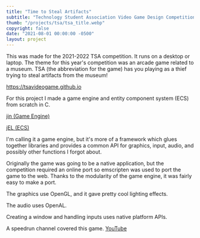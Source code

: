 ```yaml
---
title: "Time to Steal Artifacts"
subtitle: "Technology Student Association Video Game Design Competition"
thumb: "/projects/tsa/tsa_title.webp"
copyright: false
date: "2021-08-01 00:00:00 -0500"
layout: project
---
```


This was made for the 2021-2022 TSA competition. It runs on a desktop or laptop. The theme for this year's
competition was an arcade game related to a museum. TSA (the abbreviation for the game) has you playing as
a thief trying to steal artifacts from the museum!

<p><a target="_blank" href="https://tsavideogame.github.io">https://tsavideogame.github.io</a></p>

For this project I made a game engine and entity component system (ECS) from scratch in C.

<p><a target="_blank" href="https://github.com/MisterMjir/jin">jin (Game Engine)</a></p>
<p><a target="_blank" href="https://github.com/MisterMjir/jEL">jEL (ECS)</a></p>

I'm calling it a game engine, but it's more of a framework which glues together libraries and provides a common
API for graphics, input, audio, and possibly other functions I forgot about.

Originally the game was going to be a native application, but the competition required an online port so
emscripten was used to port the game to the web. Thanks to the modularity of the game engine, it was fairly
easy to make a port.

The graphics use OpenGL, and it gave pretty cool lighting effects.

The audio uses OpenAL.

Creating a window and handling inputs uses native platform APIs.

A speedrun channel covered this game. <a target="_blank" href="https://youtu.be/YeUYLapE49s">YouTube</a>